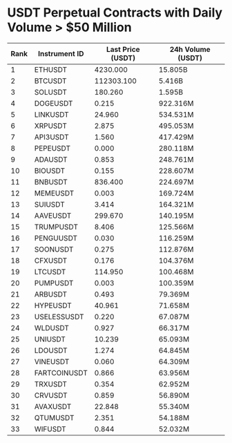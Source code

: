 # USDT Perpetual Contracts with Daily Volume > $50 Million

| Rank | Instrument ID | Last Price (USDT) | 24h Volume (USDT) |
|------|---------------|-------------------|-------------------|
| 1 | ETHUSDT | 4230.000 | 15.805B |
| 2 | BTCUSDT | 112303.100 | 5.416B |
| 3 | SOLUSDT | 180.260 | 1.595B |
| 4 | DOGEUSDT | 0.215 | 922.316M |
| 5 | LINKUSDT | 24.960 | 534.531M |
| 6 | XRPUSDT | 2.875 | 495.053M |
| 7 | API3USDT | 1.560 | 417.429M |
| 8 | PEPEUSDT | 0.000 | 280.118M |
| 9 | ADAUSDT | 0.853 | 248.761M |
| 10 | BIOUSDT | 0.155 | 228.607M |
| 11 | BNBUSDT | 836.400 | 224.697M |
| 12 | MEMEUSDT | 0.003 | 169.724M |
| 13 | SUIUSDT | 3.414 | 164.321M |
| 14 | AAVEUSDT | 299.670 | 140.195M |
| 15 | TRUMPUSDT | 8.406 | 125.566M |
| 16 | PENGUUSDT | 0.030 | 116.259M |
| 17 | SOONUSDT | 0.275 | 112.876M |
| 18 | CFXUSDT | 0.176 | 104.376M |
| 19 | LTCUSDT | 114.950 | 100.468M |
| 20 | PUMPUSDT | 0.003 | 100.359M |
| 21 | ARBUSDT | 0.493 | 79.369M |
| 22 | HYPEUSDT | 40.961 | 71.658M |
| 23 | USELESSUSDT | 0.220 | 67.087M |
| 24 | WLDUSDT | 0.927 | 66.317M |
| 25 | UNIUSDT | 10.239 | 65.093M |
| 26 | LDOUSDT | 1.274 | 64.845M |
| 27 | VINEUSDT | 0.060 | 64.309M |
| 28 | FARTCOINUSDT | 0.866 | 63.956M |
| 29 | TRXUSDT | 0.354 | 62.952M |
| 30 | CRVUSDT | 0.859 | 56.890M |
| 31 | AVAXUSDT | 22.848 | 55.340M |
| 32 | QTUMUSDT | 2.351 | 54.188M |
| 33 | WIFUSDT | 0.844 | 52.032M |
